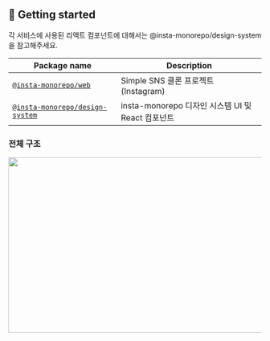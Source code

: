 ## 🚀 Getting started

각 서비스에 사용된 리액트 컴포넌트에 대해서는 @insta-monorepo/design-system 을 참고해주세요.

| Package name                                      | Description                                 |
| ------------------------------------------------- | ------------------------------------------- |
| [`@insta-monorepo/web`](./packages/colors)           | Simple SNS 클론 프로젝트(Instagram)                 |
| [`@insta-monorepo/design-system`](./packages/icons-react) | insta-monorepo 디자인 시스템 UI 및 React 컴포넌트               |


### 전체 구조

<img src="https://github.com/user-attachments/assets/a5cce8ee-f665-476b-888e-771d3ec62487" width="600px" height="350px" />
